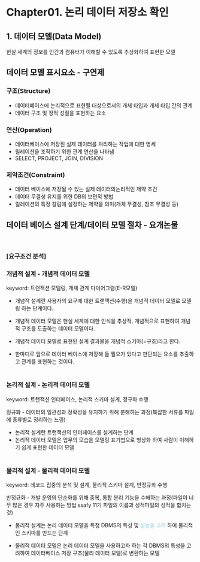 # Chapter01. 논리 데이터 저장소 확인
## 1. 데이터 모델(Data Model)
현실 세계의 정보를 인간과 컴퓨터가 이해할 수 있도록 추상화하여 표현한 모델

## 데이터 모델 표시요소 - 구연제
### 구조(Structure)
  - 데이터베이스에  논리적으로 표현될 대상으로서의 개체 타입과 개체 타입 간의 관계  
  - 데이터 구조 및 정적 성질을 표현하는 요소
  

### 연산(Operation)
  - 데이터베이스에 저장된 실제 데이터를 처리하는 작업에 대한 명세
  - 릴레이션을 조작하기 위한 관계 연산을 나타냄
  - SELECT, PROJECT, JOIN, DIVISION
  

### 제약조건(Constraint)
  - 데이터 베이스에  저장될 수 있는 실제 데이터의논리적인 제약 조건
  - 데이터 무결성 유지를 위한 DB의 보편적 방법
  - 릴레이션의 특정 칼럼에 설정하는 제약을 의미(개체 무결성, 참조 무결성 등)

## 데이터 베이스 설계 단계/데이터 모델 절차 - 요개논물
<br>

### [요구조건 분석]


### 개념적 설계 - 개념적 데이터 모델
keyword: 트랜잭션 모델링, 개체 관계 다이어그램(E-R모델)

- 개념적 설계란 사용자의 요구에 대한 트랜잭션(수행)을 개념적 데이터 모델로 모델링 하는 단계이다.<br>
- 개념적 데이터 모델은 현실 세계에 대한 인식을 추상적, 개념적으로 표현하여 개념적 구조를 도출하는 데이터 모델이다.
- 개념적 데이터 모델로 표현된 설계 결과물을 개념적 스키마(=구조)라고 한다. 

- 한마디로 앞으로 데이터 베이스에 저장해 둘 필요가 있다고 판단되는 요소를 추출하고 관계를 표현하는 것이다.
<br><br>
### 논리적 설계 - 논리적 데이터 모델
keyword: 트랜잭션 인터페이스, 논리적 스키마 설계, 정규화 수행<br>

정규화 - 데이터의 일관성과 정확성을 유지하기 위해 분해하는 과정(복잡한 서류를 파일에 종류별로 정리하는 느낌)

- 논리적 설계란 트랜잭션의 인터페이스를 설계하는 단계
- 논리적 데이터 모델은 업무의 모습을 모델링 표기법으로 형상화 하여 사람이 이해하기 쉽게 표현한 데이터 모델
<br><br>
### 물리적 설계 - 물리적 데이터 모델
keyword: 레코드 집중의 분석 및 설계, 물리적 스키마 설계, 반정규화 수행<br>

반정규화 - 개발 운영의 단순화를 위해 중복, 통합 분리 기능을 수해하는 과정(파일이 너무 많은 경우 자주 사용하는 방법 ssafy 11기 파일의 이름과 성적파일의 성적을 합치는 것)

- 물리적 설계는 논리 데이터 모델을 특정 DBMS의 특성 및 <span style='color:skyblue'>성능을 고려</span> 하여 물리적인 스키마를 만드는 단계
  
- 물리적 데이터 모델은 논리 데이터 모델을 사용하고자 하는 각 DBMS의 특성을 고려하여 데이터베이스 저장 구조(물리 데이터 모델)로 변환하는 모델


